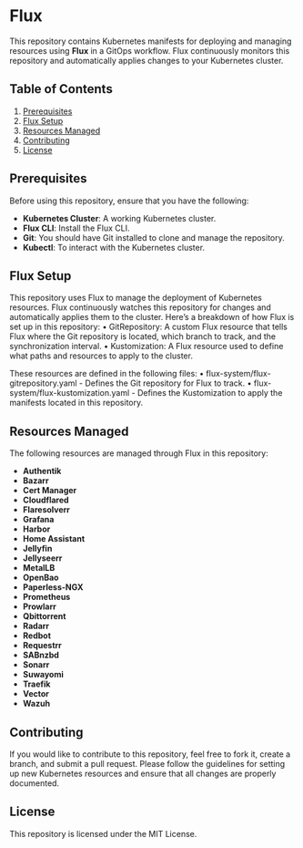 # Flux

This repository contains Kubernetes manifests for deploying and managing resources using **Flux** in a GitOps workflow. Flux continuously monitors this repository and automatically applies changes to your Kubernetes cluster.

## Table of Contents
1. [Prerequisites](#prerequisites)
2. [Flux Setup](#flux-setup)
3. [Resources Managed](#resources-managed)
4. [Contributing](#contributing)
5. [License](#license)


## Prerequisites

Before using this repository, ensure that you have the following:

- **Kubernetes Cluster**: A working Kubernetes cluster.
- **Flux CLI**: Install the Flux CLI.
-	**Git**: You should have Git installed to clone and manage the repository.
-	**Kubectl**: To interact with the Kubernetes cluster.

## Flux Setup

This repository uses Flux to manage the deployment of Kubernetes resources. Flux continuously watches this repository for changes and automatically applies them to the cluster. Here’s a breakdown of how Flux is set up in this repository:
	•	GitRepository: A custom Flux resource that tells Flux where the Git repository is located, which branch to track, and the synchronization interval.
	•	Kustomization: A Flux resource used to define what paths and resources to apply to the cluster.

These resources are defined in the following files:
	•	flux-system/flux-gitrepository.yaml - Defines the Git repository for Flux to track.
	•	flux-system/flux-kustomization.yaml - Defines the Kustomization to apply the manifests located in this repository.


## Resources Managed

The following resources are managed through Flux in this repository:

- **Authentik**
- **Bazarr**
- **Cert Manager**
- **Cloudflared**
- **Flaresolverr**
- **Grafana**
- **Harbor**
- **Home Assistant**
- **Jellyfin**
- **Jellyseerr**
- **MetalLB**
- **OpenBao**
- **Paperless-NGX**
- **Prometheus**
- **Prowlarr**
- **Qbittorrent**
- **Radarr**
- **Redbot**
- **Requestrr**
- **SABnzbd**
- **Sonarr**
- **Suwayomi**
- **Traefik**
- **Vector**
- **Wazuh**

## Contributing

If you would like to contribute to this repository, feel free to fork it, create a branch, and submit a pull request. Please follow the guidelines for setting up new Kubernetes resources and ensure that all changes are properly documented.

## License

This repository is licensed under the MIT License.
